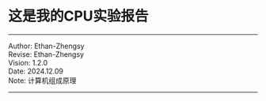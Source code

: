 # 这是我的CPU实验报告

---
Author:  Ethan-Zhengsy  
Revise:  Ethan-Zhengsy  
Vision:  1.2.0  
Date:    2024.12.09  
Note:    计算机组成原理  

---
